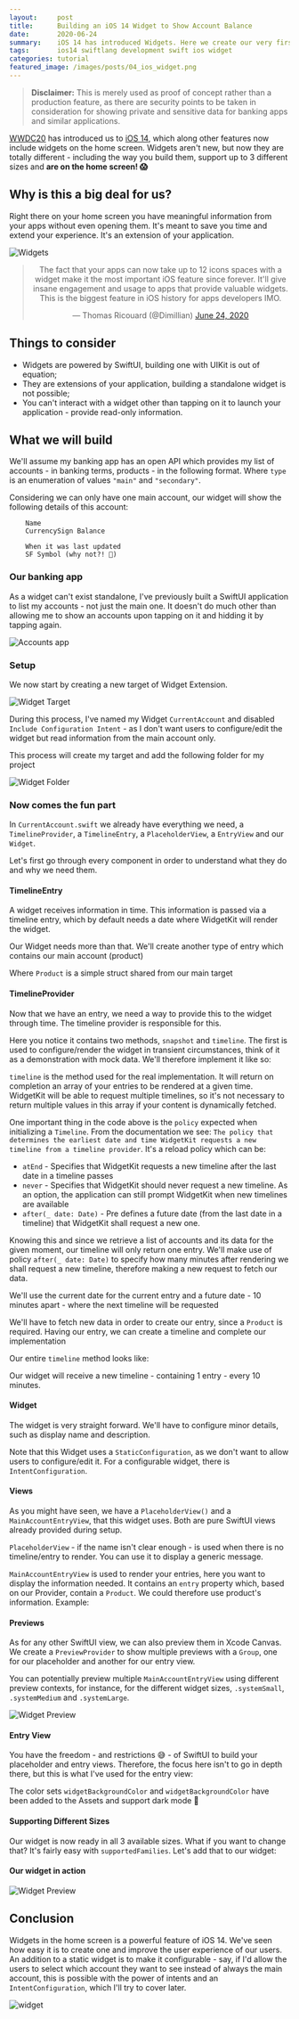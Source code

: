 ```yaml
---
layout:     post
title:      Building an iOS 14 Widget to Show Account Balance
date:       2020-06-24
summary:    iOS 14 has introduced Widgets. Here we create our very first widget to show balance and details of a bank account.
tags: 		ios14 swiftlang development swift ios widget
categories: tutorial
featured_image: /images/posts/04_ios_widget.png
---
```


> **Disclaimer:** This is merely used as proof of concept rather than a production feature, as there are security points to be taken in consideration for showing private and sensitive data for banking apps and similar applications.

[WWDC20](https://developer.apple.com/wwdc20/) has introduced us to [iOS 14](https://www.apple.com/ios/ios-14-preview/), which along other features now include widgets on the home screen. Widgets aren't new, but now they are totally different - including the way you build them, support up to 3 different sizes and **are on the home screen! 😱**

## Why is this a big deal for us?

Right there on your home screen you have meaningful information from your apps without even opening them. It's meant to save you time and extend your experience. It's an extension of your application.

![Widgets](/images/posts/04_ios_widget_example.png)

<div align="center">
<blockquote class="twitter-tweet"><p lang="en" dir="ltr">The fact that your apps can now take up to 12 icons spaces with a widget make it the most important iOS feature since forever. It&#39;ll give insane engagement and usage to apps that provide valuable widgets. This is the biggest feature in iOS history for apps developers IMO.</p>&mdash; Thomas Ricouard (@Dimillian) <a href="https://twitter.com/Dimillian/status/1275776420686553089?ref_src=twsrc%5Etfw">June 24, 2020</a></blockquote> <script async src="https://platform.twitter.com/widgets.js" charset="utf-8"></script>
</div>

## Things to consider

* Widgets are powered by SwiftUI, building one with UIKit is out of equation;
* They are extensions of your application, building a standalone widget is not possible;
* You can't interact with a widget other than tapping on it to launch your application - provide read-only information.

## What we will build

We'll assume my banking app has an open API which provides my list of accounts - in banking terms, products - in the following format. Where `type` is an enumeration of values `"main"` and `"secondary"`.

<script src="https://gist.github.com/arthurpalves/873f10882d710e62d14562ef24963940.js"></script>

Considering we can only have one main account, our widget will show the following details of this account:

```
	Name
	CurrencySign Balance

	When it was last updated
	SF Symbol (why not?! 🙂)
```

### Our banking app

As a widget can't exist standalone, I've previously built a SwiftUI application to list my accounts - not just the main one. It doesn't do much other than allowing me to show an accounts upon tapping on it and hidding it by tapping again.

![Accounts app](/images/posts/04_ios_widget_app.gif)

### Setup

We now start by creating a new target of Widget Extension.

![Widget Target](/images/posts/04_ios_widget_new_target.png)

During this process, I've named my Widget `CurrentAccount` and disabled `Include Configuration Intent` - as I don't want users to configure/edit the widget but read information from the main account only.

This process will create my target and add the following folder for my project

![Widget Folder](/images/posts/04_ios_widget_folder.png)

### Now comes the fun part

In `CurrentAccount.swift` we already have everything we need, a `TimelineProvider`, a `TimelineEntry`, a `PlaceholderView`, a `EntryView` and our `Widget`.

Let's first go through every component in order to understand what they do and why we need them.

#### TimelineEntry

<script src="https://gist.github.com/arthurpalves/db94223877075ee8fa79fa90bffa3161.js"></script>

A widget receives information in time. This information is passed via a timeline entry, which by default needs a date where WidgetKit will render the widget.

Our Widget needs more than that. We'll create another type of entry which contains our main account (product)

<script src="https://gist.github.com/arthurpalves/db994081b8ca84d0aa91590b3038529f.js"></script>

Where `Product` is a simple struct shared from our main target

<script src="https://gist.github.com/arthurpalves/29dcb64ef89512baf6d578134db95174.js"></script>

#### TimelineProvider

Now that we have an entry, we need a way to provide this to the widget through time. The timeline provider is responsible for this.

<script src="https://gist.github.com/arthurpalves/1993f908023a6d50a297efc01eed0cb0.js"></script>

Here you notice it contains two methods, `snapshot` and `timeline`. The first is used to configure/render the widget in transient circumstances, think of it as a demonstration with mock data. We'll therefore implement it like so:

<script src="https://gist.github.com/arthurpalves/5e9f912d224cee638eea974c303c0a89.js"></script>

`timeline` is the method used for the real implementation. It will return on completion an array of your entries to be rendered at a given time. WidgetKit will be able to request multiple timelines, so it's not necessary to return multiple values in this array if your content is dynamically fetched.

<script src="https://gist.github.com/arthurpalves/3d4054897532f7148748c802cd41cbe4.js"></script>

One important thing in the code above is the `policy` expected when initializing a `Timeline`. From the documentation we see: `The policy that determines the earliest date and time WidgetKit requests a new timeline from a timeline provider`. It's a reload policy which can be:

* `atEnd` - Specifies that WidgetKit requests a new timeline after the last date in a timeline passes
* `never` - Specifies that WidgetKit should never request a new timeline. As an option, the application can still prompt WidgetKit when new timelines are available
* `after(_ date: Date)` - Pre defines a future date (from the last date in a timeline) that WidgetKit shall request a new one.

Knowing this and since we retrieve a list of accounts and its data for the given moment, our timeline will only return one entry. We'll make use of policy `after(_ date: Date)` to specify how many minutes after rendering we shall request a new timeline, therefore making a new request to fetch our data.

We'll use the current date for the current entry and a future date - 10 minutes apart - where the next timeline will be requested

<script src="https://gist.github.com/arthurpalves/c4d57a1284b28ee47d012174b06c5b80.js"></script>

We'll have to fetch new data in order to create our entry, since a `Product` is required. Having our entry, we can create a timeline and complete our implementation

<script src="https://gist.github.com/arthurpalves/6c244640c2e9def6e6060f76bb235eb0.js"></script>

Our entire `timeline` method looks like:

<script src="https://gist.github.com/arthurpalves/022e2b1d9e18c568cf3b681afc53ae00.js"></script>

Our widget will receive a new timeline - containing 1 entry - every 10 minutes.

#### Widget

The widget is very straight forward. We'll have to configure minor details, such as display name and description.

<script src="https://gist.github.com/arthurpalves/8c1682877a19d4364ee9c0917de03266.js"></script>

Note that this Widget uses a `StaticConfiguration`, as we don't want to allow users to configure/edit it. For a configurable widget, there is `IntentConfiguration`.

#### Views

As you might have seen, we have a `PlaceholderView()` and a `MainAccountEntryView`, that this widget uses. Both are pure SwiftUI views already provided during setup.

<script src="https://gist.github.com/arthurpalves/ef092f999ef088f5745bfc379f29d6fe.js"></script>

`PlaceholderView` - if the name isn't clear enough - is used when there is no timeline/entry to render. You can use it to display a generic message.

`MainAccountEntryView` is used to render your entries, here you want to display the information needed. It contains an `entry` property which, based on our Provider, contain a `Product`. We could therefore use product's information. Example:

<script src="https://gist.github.com/arthurpalves/198d8879002d1c5e677d290766a3fd15.js"></script>

#### Previews

As for any other SwiftUI view, we can also preview them in Xcode Canvas. We create a `PreviewProvider` to show multiple previews with a `Group`, one for our placeholder and another for our entry view.

<script src="https://gist.github.com/arthurpalves/92b90dc8d77e1e6c28b68c58fac8a448.js"></script>

You can potentially preview multiple `MainAccountEntryView` using different preview contexts, for instance, for the different widget sizes, `.systemSmall`, `.systemMedium` and `.systemLarge`.

![Widget Preview](/images/posts/04_ios_widget_preview.png)

#### Entry View

You have the freedom - and restrictions 😅 - of SwiftUI to build your placeholder and entry views. Therefore, the focus here isn't to go in depth there, but this is what I've used for the entry view:

<script src="https://gist.github.com/arthurpalves/8e68e9af101b2737516a87655e747fed.js"></script>

The color sets `widgetBackgroundColor` and `widgetBackgroundColor` have been added to the Assets and support dark mode 🌙

#### Supporting Different Sizes

Our widget is now ready in all 3 available sizes. What if you want to change that?
It's fairly easy with `supportedFamilies`. Let's add that to our widget:

<script src="https://gist.github.com/arthurpalves/063658004a8d04e5a7acfc8124fa2d1f.js"></script>


#### Our widget in action

![Widget Preview](/images/posts/04_ios_widget_demo.gif)

## Conclusion

Widgets in the home screen is a powerful feature of iOS 14. We've seen how easy it is to create one and improve the user experience of our users. An addition to a static widget is to make it configurable - say, if I'd allow the users to select which account they want to see instead of always the main account, this is possible with the power of intents and an `IntentConfiguration`, which I'll try to cover later.

![widget](/images/posts/04_ios_widget.png)


